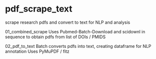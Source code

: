 # pdf_scrape_text
scrape research pdfs and convert to text for NLP and analysis

01_combined_scrape
Uses Pubmed-Batch-Download and scidownl in sequence to obtain pdfs from list of DOIs / PMIDS

02_pdf_to_text
Batch converts pdfs into text, creating dataframe for NLP annotation
Uses PyMuPDF / fitz
